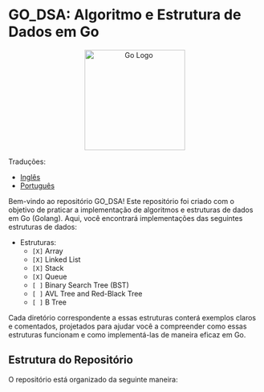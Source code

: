 # GO_DSA: Algoritmo e Estrutura de Dados em Go

<div align="center">
    <img src="https://go.dev/blog/go-brand/Go-Logo/PNG/Go-Logo_LightBlue.png" alt="Go Logo" width="200" height="200">
</div>

Traduções:

* [Inglês](README.md)
* [Português](README_ptBR.md)

Bem-vindo ao repositório GO_DSA! Este repositório foi criado com o objetivo de praticar a implementação de algoritmos e estruturas de dados em Go (Golang). Aqui, você encontrará implementações das seguintes estruturas de dados:

- Estruturas:
  - `[X]` Array
  - `[X]` Linked List
  - `[X]` Stack
  - `[X]` Queue
  - `[ ]` Binary Search Tree (BST)
  - `[ ]` AVL Tree and Red-Black Tree
  - `[ ]` B Tree

Cada diretório correspondente a essas estruturas conterá exemplos claros e comentados, projetados para ajudar você a compreender como essas estruturas funcionam e como implementá-las de maneira eficaz em Go.

## Estrutura do Repositório

O repositório está organizado da seguinte maneira:
